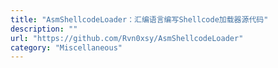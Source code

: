 ```yaml
---
title: "AsmShellcodeLoader：汇编语言编写Shellcode加载器源代码"
description: ""
url: "https://github.com/Rvn0xsy/AsmShellcodeLoader"
category: "Miscellaneous"
---
```

